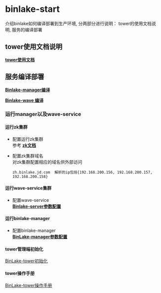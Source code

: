 # binlake-start  
介绍binlake如何编译部署到生产环境, 分两部分进行说明： tower的使用文档说明, 服务的编译部署


## tower使用文档说明  
[**tower使用文档**](../tower/README.md)  

## 服务编译部署  
[**Binlake-manager编译**](../binlake-manager/README.md#编译)  

[**Binlake-wave 编译**](../binlake-wave/binlake-wave.server/README.md#编译)

### 运行manager以及wave-service    

#### 运行zk集群  
* 配置运行zk集群    
    参考 [**zk文档**](https://zookeeper.apache.org/doc/r3.4.14/zookeeperAdmin.html)

* 配置zk集群域名  
    对zk集群配置相应的域名供外部访问  
    ```text
    zh.binlake.jd.com  解析的ip包括{192.168.200.156, 192.168.200.157, 192.168.200.158}
    ```

#### 运行wave-service集群  
* 配置wave-service  
    [**Binlake-server参数配置**](../binlake-wave/binlake-wave.server/README.md#参数配置)

#### 运行binlake-manager  
* 配置binlake-manager  
    [**BinLake-manager参数配置**](../binlake-manager/README.md#参数配置)  

#### tower管理端初始化    
[BinLake-tower初始化](../tower/tower-init.md)    

#### tower操作手册  
[BinLake-tower操作手册](../tower/tower-handbook.md)    

